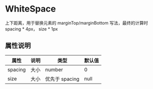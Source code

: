# WhiteSpace

上下距离，用于替换元素的 marginTop/marginBottom 写法，最终的计算时 spacing \* 4px， size \* 1px

## 属性说明

| 属性    | 说明 | 类型           | 默认值 |
| ------- | ---- | -------------- | ------ |
| spacing | 大小 | number         | 0      |
| size    | 大小 | 优先于 spacing | null   |
